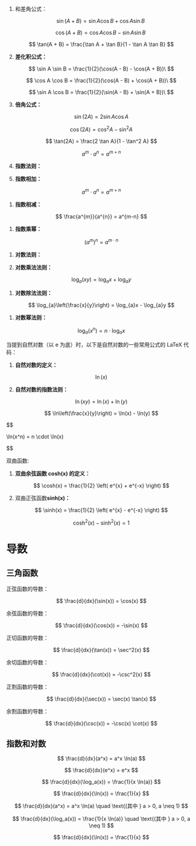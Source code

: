 1. 和差角公式：

$$
   \sin(A + B) = \sin A \cos B + \cos A \sin B\
$$

$$
\cos(A + B) = \cos A \cos B - \sin A \sin B\
$$

$$
\tan(A + B) = \frac{\tan A + \tan B}{1 - \tan A \tan B}
$$

2. **差化积公式：**

$$
   \sin A \sin B = \frac{1}{2}(\cos(A - B) - \cos(A + B))\
$$

$$
\cos A \cos B = \frac{1}{2}(\cos(A - B) + \cos(A + B))\
$$

$$
\sin A \cos B = \frac{1}{2}(\sin(A - B) + \sin(A + B))\
$$

3. **倍角公式：**

$$
   \sin(2A) = 2 \sin A \cos A
$$

$$
\cos(2A) = \cos^2 A - \sin^2 A
$$

$$
\tan(2A) = \frac{2 \tan A}{1 - \tan^2 A}
$$

$$
a^{m} \cdot a^{n} = a^{m+n}
$$

4. **指数法则：**

1. **指数相加：**

$$
a^{m} \cdot a^{n} = a^{m+n}
$$

1. **指数相减：**

$$
   \frac{a^{m}}{a^{n}} = a^{m-n}
$$

1. **指数乘幂：**

$$
   (a^{m})^{n} = a^{m \cdot n}
$$

1. **对数法则：**

1. **对数乘法法则：**

$$
   \log_{a}(xy) = \log_{a}x + \log_{a}y
$$

1. **对数除法法则：**

$$
   \log_{a}\left(\frac{x}{y}\right) = \log_{a}x - \log_{a}y
$$

1. **对数幂法则：**

$$
   \log_{a}(x^{n}) = n \cdot \log_{a}x
$$

当提到自然对数（以 e 为底）时，以下是自然对数的一些常用公式的 LaTeX 代码：

1. **自然对数的定义：**

$$
   \ln(x)
$$

2. **自然对数的指数法则：**

$$
   \ln(xy) = \ln(x) + \ln(y)
$$

$$
   \ln\left(\frac{x}{y}\right) = \ln(x) - \ln(y)
$$

$$

   \ln(x^n) = n \cdot \ln(x)


$$

双曲函数:

1. **双曲余弦函数 cosh(x) 的定义：**

$$
   \cosh(x) = \frac{1}{2} \left( e^{x} + e^{-x} \right)
$$

2. 双曲正弦函数**sinh(x)：**

$$
   \sinh(x) = \frac{1}{2} \left( e^{x} - e^{-x} \right)
$$

$$
\cosh^2(x) - \sinh^2(x) = 1
$$

# 导数

## 三角函数

正弦函数的导数：

$$
\frac{d}{dx}(\sin(x)) = \cos(x)
$$

余弦函数的导数：

$$
\frac{d}{dx}(\cos(x)) = -\sin(x)
$$

正切函数的导数：

$$
\frac{d}{dx}(\tan(x)) = \sec^2(x)
$$

余切函数的导数：

$$
\frac{d}{dx}(\cot(x)) = -\csc^2(x)
$$

正割函数的导数：

$$
\frac{d}{dx}(\sec(x)) = \sec(x) \tan(x)
$$

余割函数的导数：

$$
\frac{d}{dx}(\csc(x)) = -\csc(x) \cot(x)
$$

## 指数和对数

$$
\frac{d}{dx}(a^x) = a^x \ln(a)
$$

$$
\frac{d}{dx}(e^x) = e^x
$$

$$
\frac{d}{dx}(\log_a(x)) = \frac{1}{x \ln(a)}
$$

$$
\frac{d}{dx}(\ln(x)) = \frac{1}{x}
$$

$$
\frac{d}{dx}(a^x) = a^x \ln(a) \quad \text{(其中 } a > 0, a \neq 1)
$$

$$
\frac{d}{dx}(\log_a(x)) = \frac{1}{x \ln(a)} \quad \text{(其中 } a > 0, a \neq 1)
$$

$$
\frac{d}{dx}(\ln(x)) = \frac{1}{x}
$$
